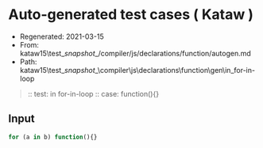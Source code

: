 # Auto-generated test cases ( Kataw )
- Regenerated: 2021-03-15
- From: kataw15\test\__snapshot__/compiler/js/declarations/function/autogen.md
- Path: kataw15\test\__snapshot__\compiler\js\declarations\function\gen\in_for-in-loop
> :: test: in for-in-loop
> :: case: function(){}
## Input

`````js
for (a in b) function(){}
`````
